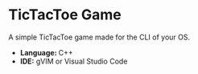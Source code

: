 # TicTacToe Game
A simple TicTacToe game made for the CLI of your OS.

<ul>
  <li><b>Language: </b> C++</li>
  <li><b>IDE:</b> gVIM or Visual Studio Code</li>
</ul>
